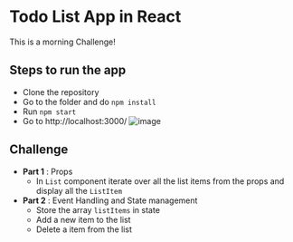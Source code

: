 # Todo List App in React
This is a morning Challenge!

## Steps to run the app

- Clone the repository
- Go to the folder and do `npm install`
- Run `npm start` 
- Go to http://localhost:3000/
  ![image](https://github.com/ankurbag/react-todo-list/assets/3647390/7856625b-18cd-4030-a0fe-f1fe7b287a4a)


## Challenge

- **Part 1** : Props
    - In `List` component iterate over all the list items from the props and display all the `ListItem`
- **Part 2** : Event Handling and State management
    - Store the array `listItems` in state
    - Add a new item to the list
    - Delete a item from the list
